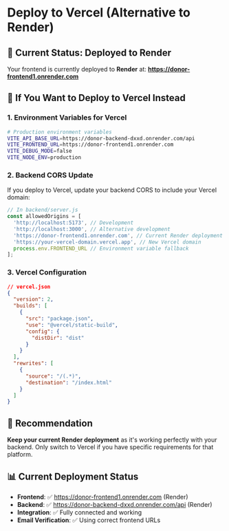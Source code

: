 # Deploy to Vercel (Alternative to Render)

## 🚀 **Current Status: Deployed to Render**

Your frontend is currently deployed to **Render** at:
**https://donor-frontend1.onrender.com**

## 🔄 **If You Want to Deploy to Vercel Instead**

### 1. **Environment Variables for Vercel**

```bash
# Production environment variables
VITE_API_BASE_URL=https://donor-backend-dxxd.onrender.com/api
VITE_FRONTEND_URL=https://donor-frontend1.onrender.com
VITE_DEBUG_MODE=false
VITE_NODE_ENV=production
```

### 2. **Backend CORS Update**

If you deploy to Vercel, update your backend CORS to include your Vercel domain:

```javascript
// In backend/server.js
const allowedOrigins = [
  'http://localhost:5173', // Development
  'http://localhost:3000', // Alternative development
  'https://donor-frontend1.onrender.com', // Current Render deployment
  'https://your-vercel-domain.vercel.app', // New Vercel domain
  process.env.FRONTEND_URL // Environment variable fallback
];
```

### 3. **Vercel Configuration**

```json
// vercel.json
{
  "version": 2,
  "builds": [
    {
      "src": "package.json",
      "use": "@vercel/static-build",
      "config": {
        "distDir": "dist"
      }
    }
  ],
  "rewrites": [
    {
      "source": "/(.*)",
      "destination": "/index.html"
    }
  ]
}
```

## 🎯 **Recommendation**

**Keep your current Render deployment** as it's working perfectly with your backend. Only switch to Vercel if you have specific requirements for that platform.

## 📊 **Current Deployment Status**

- **Frontend**: ✅ https://donor-frontend1.onrender.com (Render)
- **Backend**: ✅ https://donor-backend-dxxd.onrender.com/api (Render)
- **Integration**: ✅ Fully connected and working
- **Email Verification**: ✅ Using correct frontend URLs
